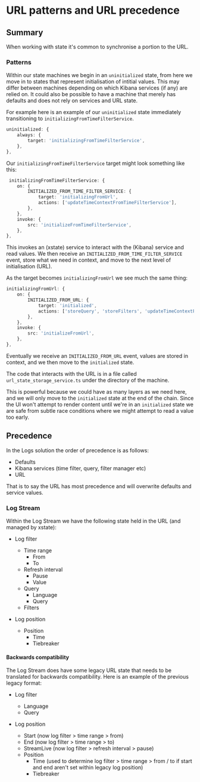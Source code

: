 # URL patterns and URL precedence

## Summary

When working with state it's common to synchronise a portion to the URL.

### Patterns

Within our state machines we begin in an `uninitialized` state, from here we move in to states that represent initialisation of intitial values. This may differ between machines depending on which Kibana services (if any) are relied on. It could also be possible to have a machine that merely has defaults and does not rely on services and URL state.

For example here is an example of our `uninitialized` state immediately transitioning to `initializingFromTimeFilterService`.

```ts
uninitialized: {
    always: {
        target: 'initializingFromTimeFilterService',
    },
},
```

Our `initializingFromTimeFilterService` target might look something like this:

```ts
 initializingFromTimeFilterService: {
    on: {
        INITIALIZED_FROM_TIME_FILTER_SERVICE: {
            target: 'initializingFromUrl',
            actions: ['updateTimeContextFromTimeFilterService'],
        },
    },
    invoke: {
        src: 'initializeFromTimeFilterService',
    },
},
```

This invokes an (xstate) service to interact with the (Kibana) service and read values. We then receive an `INITIALIZED_FROM_TIME_FILTER_SERVICE` event, store what we need in context, and move to the next level of initialisation (URL).

As the target becomes `initializingFromUrl` we see much the same thing:

```ts
initializingFromUrl: {
    on: {
        INITIALIZED_FROM_URL: {
            target: 'initialized',
            actions: ['storeQuery', 'storeFilters', 'updateTimeContextFromUrl'],
        },
    },
    invoke: {
        src: 'initializeFromUrl',
    },
},
```

Eventually we receive an `INITIALIZED_FROM_URL` event, values are stored in context, and we then move to the `initialized` state.

The code that interacts with the URL is in a file called `url_state_storage_service.ts` under the directory of the machine.

This is powerful because we could have as many layers as we need here, and we will only move to the `initialized` state at the end of the chain. Since the UI won't attempt to render content until we're in an `initialized` state we are safe from subtle race conditions where we might attempt to read a value too early.

## Precedence

In the Logs solution the order of precedence is as follows:

- Defaults
- Kibana services (time filter, query, filter manager etc)
- URL

That is to say the URL has most precedence and will overwrite defaults and service values.

### Log Stream

Within the Log Stream we have the following state held in the URL (and managed by xstate):

- Log filter
    - Time range
        - From
        - To
    - Refresh interval
        - Pause
        - Value
    - Query
        - Language
        - Query
    - Filters

- Log position
    - Position
        - Time
        - Tiebreaker

#### Backwards compatibility

The Log Stream does have some legacy URL state that needs to be translated for backwards compatibility. Here is an example of the previous legacy format:

- Log filter
    - Language
    - Query

- Log position
    - Start (now log filter > time range > from)
    - End (now log filter > time range > to)
    - StreamLive (now log filter > refresh interval > pause)
    - Position
        - Time (used to determine log filter > time range > from / to if start and end aren't set within legacy log position)
        - Tiebreaker